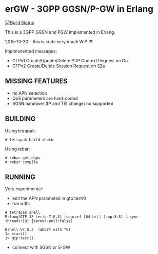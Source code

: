 erGW - 3GPP GGSN/P-GW in Erlang
===============================
[![Build Status](https://travis-ci.org/travelping/ergw.svg?branch=master)](https://travis-ci.org/travelping/ergw)

This is a 3GPP GGSN and PGW implemented in Erlang.

2015-10-30 - this is code very much WiP !!!!

Implmenented messages:

 * GTPv1 Create/Update/Delete PDP Context Request on Gn
 * GTPv2 Create/Delete Session Request on S2a

MISSING FEATURES
----------------

* no APN selection
* QoS parameters are hard-coded
* SGSN handover (IP and TEI change) no supported

BUILDING
--------

Using tetrapak:

    # tetrapak build check

Using rebar:

    # rebar get-deps
    # rebar compile

RUNNING
-------

Very experimental:

- edit the APN parameted in gtp:test/0
- run with:

```
# tetrapak shell
Erlang/OTP 18 [erts-7.0.3] [source] [64-bit] [smp:8:8] [async-threads:10] [kernel-poll:false]

Eshell V7.0.3  (abort with ^G)
1> start().
2> gtp:test().
```

- connect with SGSN or S-GW

